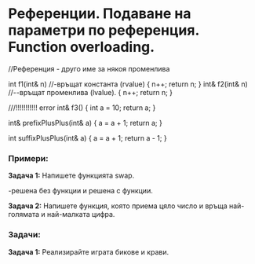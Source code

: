 # Референции. Подаване на параметри по референция. Function overloading.

//Референция - друго име за някоя променлива

int f1(int& n) //-връщат константа (rvalue)
{
	n++;
	return n;
}
int& f2(int& n) //--връщат променлива (lvalue).
{
	n++;
	return n;
}

///!!!!!!!!!!! error
int& f3()
{
	int a = 10;
	return a;
}

int& prefixPlusPlus(int& a)
{
	a = a + 1;
	return a;
}

int suffixPlusPlus(int& a)
{
	a = a + 1;
	return a - 1;
}


### Примери:

**Задача 1:** Напишете функцията swap.

-решена без функции и решена с функции.

**Задача 2:** Напишете функция, която приема цяло число и връща най-голямата и най-малката цифра.

### Задачи:

**Задача 1:** Реализирайте играта бикове и крави.